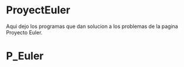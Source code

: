 # ProyectEuler
Aqui dejo los programas que dan solucion a los problemas de la pagina Proyecto Euler.
# P_Euler
